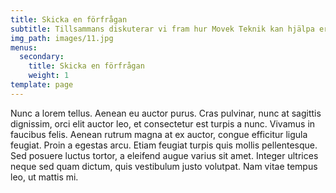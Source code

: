 ```yaml
---
title: Skicka en förfrågan
subtitle: Tillsammans diskuterar vi fram hur Movek Teknik kan hjälpa er att ..
img_path: images/11.jpg
menus:
  secondary:
    title: Skicka en förfrågan
    weight: 1
template: page
---
```

Nunc a lorem tellus. Aenean eu auctor purus. Cras pulvinar, nunc at sagittis dignissim, orci elit auctor leo, et consectetur est turpis a nunc. Vivamus in faucibus felis. Aenean rutrum magna at ex auctor, congue efficitur ligula feugiat. Proin a egestas arcu. Etiam feugiat turpis quis mollis pellentesque. Sed posuere luctus tortor, a eleifend augue varius sit amet. Integer ultrices neque sed quam dictum, quis vestibulum justo volutpat. Nam vitae tempus leo, ut mattis mi.
